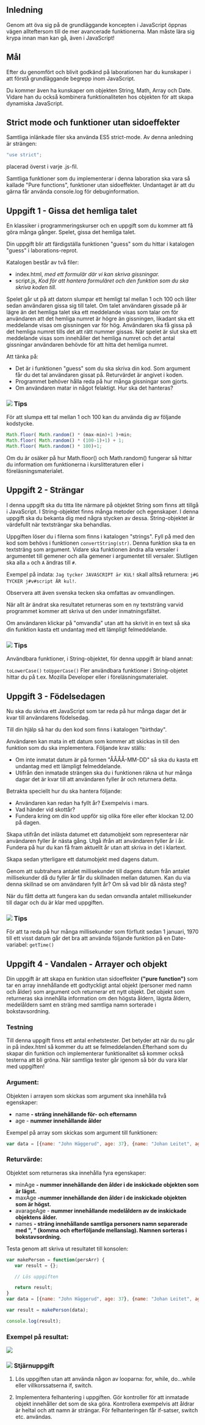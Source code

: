 ## Inledning
Genom att öva sig på de grundläggande koncepten i JavaScript öppnas vägen allteftersom till de mer avancerade funktionerna. Man måste lära sig krypa innan man kan gå, även i JavaScript!

## Mål
Efter du genomfört och blivit godkänd på laborationen har du kunskaper i att förstå grundläggande begrepp inom JavaScript.


Du kommer även ha kunskaper om objekten String, Math, Array och Date. Vidare han du också kombinera funktionaliteten hos objekten för att skapa dynamiska JavaScript.


## Strict mode och funktioner utan sidoeffekter
Samtliga inlänkade filer ska använda ES5 strict-mode. Av denna anledning är strängen:

```js
"use strict";
```

placerad överst i varje .js-fil.

Samtliga funktioner som du implementerar i denna laboration ska vara så kallade "Pure functions", funktioner utan sidoeffekter. Undantaget är att du gärna får använda console.log för debuginformation.

## Uppgift 1 - Gissa det hemliga talet
En klassiker i programmeringskurser och en uppgift som du kommer att få göra många gånger. Spelet, gissa det hemliga talet. 

Din uppgift blir att färdigställa funktionen "guess" som du hittar i katalogen "guess" i laborations-reprot.

Katalogen består av två filer:

* index.html, _med ett formulär där vi kan skriva gissningar._
* script.js, _Kod för att hantera formuläret och den funktion som du ska skriva koden till._

Spelet går ut på att datorn slumpar ett hemligt tal mellan 1 och 100 och låter sedan användaren gissa sig till talet. Om talet användaren gissade på är lägre än det hemliga talet ska ett meddelande visas som talar om för användaren att det hemliga numret är högre än gissningen, likadant ska ett meddelande visas om gissningen var för hög. Användaren ska få gissa på det hemliga numret tills det att rätt nummer gissas. När spelet är slut ska ett meddelande visas som innehåller det hemliga numret och det antal gissningar användaren behövde för att hitta det hemliga numret.

Att tänka på:

* Det är i funktionen "guess" som du ska skriva din kod. Som argument får du det tal användaren gissat på. Returvärdet är angivet i koden.
* Programmet behöver hålla reda på hur många gissningar som gjorts.
* Om användaren matar in något felaktigt. Hur ska det hanteras?

### ![][info] Tips
För att slumpa ett tal mellan 1 och 100 kan du använda dig av följande kodstycke.

```js
Math.floor( Math.random() * (max-min)+1 )+min;
Math.floor( Math.random() * (100-1)+1) + 1;
Math.floor( Math.random() * 100)+1;
```

Om du är osäker på hur Math.floor() och Math.random() fungerar så hittar du information om funktionerna i kurslitteraturen eller i föreläsningsmaterialet.

## Uppgift 2 - Strängar
I denna uppgift ska du titta lite närmare på objektet String som finns att tillgå i JavaScript. I String-objektet finns många metoder och egenskaper. I denna uppgift ska du bekanta dig med några stycken av dessa. String-objektet är värdefullt när textsträngar ska behandlas.

Uppgiften löser du i filerna som finns i katalogen "strings".
Fyll på med den kod som behövs i funktionen `convertString(str)`. Denna funktion ska ta en textsträng som argument. Vidare ska funktionen ändra alla versaler i argumentet till gemener och alla gemener i argumentet till versaler. Slutligen ska alla `a` och `A` ändras till `#`.

Exempel på indata: `Jag tycker JAVASCRIPT är KUL!` skall alltså returnera: `j#G TYCKER j#v#script ÄR kul!`.

Observera att även svenska tecken ska omfattas av omvandlingen.

När allt är ändrat ska resultatet returneras som en ny textsträng varvid programmet kommer att skriva ut den under inmatningsfältet.

Om användaren klickar på "omvandla" utan att ha skrivit in en text så ska din funktion kasta ett undantag med ett lämpligt felmeddelande.

### ![][info] Tips
Användbara funktioner, i String-objektet, för denna uppgift är bland annat:

`toLowerCase()` `toUpperCase()` Fler användbara funktioner i String-objetet hittar du på t.ex. Mozilla Developer eller i föreläsningsmaterialet.

## Uppgift 3 - Födelsedagen
Nu ska du skriva ett JavaScript som tar reda på hur många dagar det är kvar till användarens födelsedag.

Till din hjälp så har du den kod som finns i katalogen "birthday".

Användaren kan mata in ett datum som kommer att skickas in till den funktion som du ska implementera. Följande krav ställs:

* Om inte inmatat datum är på formen "ÅÅÅÅ-MM-DD" så ska du kasta ett undantag med ett lämpligt felmeddelande.
* Utifrån den inmatade strängen ska du i funktionen räkna ut hur många dagar det är kvar till att användaren fyller år och returnera detta.

Betrakta speciellt hur du ska hantera följande:

* Användaren kan redan ha fyllt år? Exempelvis i mars. 
* Vad händer vid skottår?
* Fundera kring om din kod uppför sig olika före eller efter klockan 12.00 på dagen.

Skapa utifrån det inlästa datumet ett datumobjekt som representerar när användaren fyller år nästa gång. Utgå ifrån att användaren fyller år i år. Fundera på hur du kan få fram aktuellt år utan att skriva in det i klartext.

Skapa sedan ytterligare ett datumobjekt med dagens datum.

Genom att subtrahera antalet millisekunder till dagens datum från antalet millisekunder då du fyller år får du skillnaden mellan datumen. Kan du via denna skillnad se om användaren fyllt år? Om så vad blir då nästa steg?

När du fått detta att fungera kan du sedan omvandla antalet millisekunder till dagar och du är klar med uppgiften.

### ![][info] Tips
För att ta reda på hur många millisekunder som förflutit sedan 1 januari, 1970 till ett visst datum går det bra att använda följande funktion på en Date-variabel:
`getTime()`


## Uppgift 4 - Vandalen - Arrayer och objekt
Din uppgift är att skapa en funktion utan sidoeffekter **("pure function")** som tar en array innehållande ett godtyckligt antal objekt (personer med namn och ålder) som argument och returnerar ett nytt objekt. Det objekt som returneras ska innehålla information om den högsta åldern, lägsta åldern, medelåldern samt en sträng med samtliga namn sorterade i bokstavsordning.

### Testning
Till denna uppgift finns ett antal enhetstester. Det betyder att när du nu går in på index.html så kommer du att se felmeddelanden.Efterhand som du skapar din funktion och implementerar funktionalitet så kommer också testerna att bli gröna. När samtliga tester går igenom så bör du vara klar med uppgiften!

### Argument:
Objekten i arrayen som skickas som argument ska innehålla två egenskaper:

* name **- sträng innehållande för- och efternamn**
* age - **nummer innehållande ålder**

Exempel på array som skickas som argument till funktionen:

```js
var data = [{name: "John Häggerud", age: 37}, {name: "Johan Leitet", age: 36}, {name: "Mats Loock", age: 46}];
```


### Returvärde:
Objektet som returneras ska innehålla fyra egenskaper:	

* minAge **- nummer innehållande den ålder i de inskickade objekten som är lägst.**
* maxAge **-nummer innehållande den ålder i de inskickade objekten som är högst.**
* avarageAge - **nummer innehållande medelåldern av de inskickade objektens ålder.**
* names  **- sträng innehållande samtliga personers namn separerade med ", " (komma och efterföljande mellanslag). Namnen sorteras i bokstavsordning.**

Testa genom att skriva ut resultatet till konsolen:

```js
var makePerson = function(persArr) {
   var result = {};

   // Lös uppgiften

   return result;
}
var data = [{name: "John Häggerud", age: 37}, {name: "Johan Leitet", age: 36}, {name: "Mats Loock", age: 46}];

var result = makePerson(data);

console.log(result);
```

### Exempel på resultat:
![][vandalen1]

### ![][star] Stjärnuppgift

1) Lös uppgiften utan att använda någon av looparna: for, while, do...while eller villkorssatserna if, switch.

2) Implementera felhantering i uppgiften. Gör kontroller för att inmatade objekt innehåller det som de ska göra. Kontrollera exempelvis att åldrar är heltal och att namn är strängar. För felhanteringen får if-satser, switch etc. användas.

[star]:https://coursepress.lnu.se/program/webbprogrammerare/wp-content/plugins/coursepress/icons/16/star_yellow.png

[info]:https://coursepress.lnu.se/program/webbprogrammerare/wp-content/plugins/coursepress/icons/16/information.png

[vandalen1]:https://raw.github.com/Leitet/Kursmaterial-JavaScript/master/lab/pics/vandalen1.png
